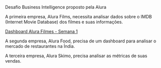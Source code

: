 Desafio Business Intelligence proposto pela Alura

A primeira empresa, Alura Films, necessita analisar dados sobre o IMDB (Internet Movie Database) dos filmes e suas informações.

<a href="https://app.powerbi.com/view?r=eyJrIjoiYjVhNGUyZmEtOWRjYS00NGIzLWI3NDAtNmNjZmFjNTRmMTQ3IiwidCI6IjRlOWJkOTMzLTAyOTgtNDdlOC05MDhkLTVlYTI1MTVlNWY1MiJ9&pageName=ReportSectione24e3b5d2949dc7e6ca3">Dashboard Alura Filmes - Semana 1</a>

A segunda empresa, Alura Food, precisa de um dashboard para analisar o mercado de restaurantes na Índia.

A terceira empresa, Alura Skimo, precisa analisar as métricas de suas vendas.

